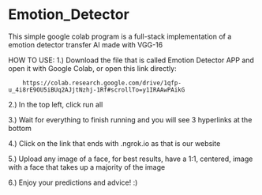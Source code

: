 # Emotion_Detector
This simple google colab program is a full-stack implementation of a emotion detector transfer AI made with VGG-16

HOW TO USE:
1.) Download the file that is called Emotion Detector APP and open it with Google Colab, or open this link directly: 

        https://colab.research.google.com/drive/1qfp-u_4i8rE9OU5iBUq2AJjtNzhj-1Rf#scrollTo=y1IRAAwPAikG
        
2.) In the top left, click run all

3.) Wait for everything to finish running and you will see 3 hyperlinks at the bottom

4.) Click on the link that ends with .ngrok.io as that is our website

5.) Upload any image of a face, for best results, have a 1:1, centered, image with a face that takes up a majority of the image

6.) Enjoy your predictions and advice! :)
